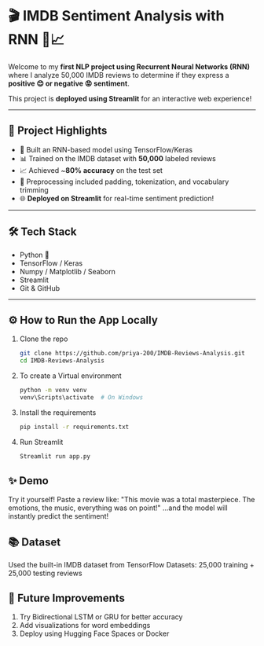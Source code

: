 # 🎬 IMDB Sentiment Analysis with RNN 💭📈

Welcome to my **first NLP project using Recurrent Neural Networks (RNN)** where I analyze 50,000 IMDB reviews to determine if they express a **positive 😊 or negative 😡 sentiment**.

This project is **deployed using Streamlit** for an interactive web experience!

---

## 🚀 Project Highlights

- 🧠 Built an RNN-based model using TensorFlow/Keras
- 📊 Trained on the IMDB dataset with **50,000** labeled reviews
- 📈 Achieved ~**80% accuracy** on the test set
- 🧼 Preprocessing included padding, tokenization, and vocabulary trimming
- 🌐 **Deployed on Streamlit** for real-time sentiment prediction!

---

## 🛠️ Tech Stack

- Python 🐍  
- TensorFlow / Keras  
- Numpy / Matplotlib / Seaborn  
- Streamlit  
- Git & GitHub  

---

## ⚙️ How to Run the App Locally

1. Clone the repo  
   ```bash
   git clone https://github.com/priya-200/IMDB-Reviews-Analysis.git
   cd IMDB-Reviews-Analysis
2. To create a Virtual environment
   ```bash
   python -m venv venv
   venv\Scripts\activate  # On Windows
3. Install the requirements
   ```bash
   pip install -r requirements.txt
4. Run Streamlit
   ```bash
   Streamlit run app.py

## ✨ Demo
Try it yourself! Paste a review like:
"This movie was a total masterpiece. The emotions, the music, everything was on point!"
…and the model will instantly predict the sentiment!

## 📚 Dataset

Used the built-in IMDB dataset from TensorFlow Datasets:
25,000 training + 25,000 testing reviews

## 📌 Future Improvements

1. Try Bidirectional LSTM or GRU for better accuracy
2. Add visualizations for word embeddings
3. Deploy using Hugging Face Spaces or Docker


